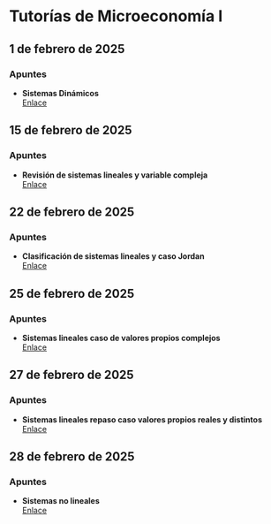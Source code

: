 # Tutorías de Microeconomía I

## 1 de febrero de 2025

### Apuntes

- **Sistemas Dinámicos**  
  [Enlace](https://miro.com/app/board/uXjVLlONaqw=/?share_link_id=774827993114)

## 15 de febrero de 2025

### Apuntes

- **Revisión de sistemas lineales y variable compleja**  
  [Enlace](https://miro.com/app/board/uXjVIe-2w4I=/?share_link_id=779112522144)

## 22 de febrero de 2025

### Apuntes

- **Clasificación de sistemas lineales y caso Jordan**  
  [Enlace](https://miro.com/app/board/uXjVIbQ13xg=/?share_link_id=859699444929)

## 25 de febrero de 2025

### Apuntes

- **Sistemas lineales caso de valores propios complejos**  
  [Enlace](https://miro.com/app/board/uXjVIZmncNU=/?share_link_id=116913152675)

## 27 de febrero de 2025

### Apuntes

- **Sistemas lineales repaso caso valores propios reales y distintos**  
  [Enlace](https://miro.com/app/board/uXjVIYCWybw=/?share_link_id=30686199231)

## 28 de febrero de 2025

### Apuntes

- **Sistemas no lineales**  
  [Enlace](https://miro.com/app/board/uXjVIYdlX2E=/?share_link_id=932349211859)